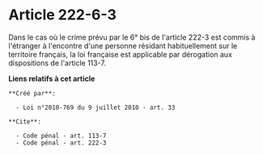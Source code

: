 # Article 222-6-3

Dans le cas où le crime prévu par le 6° bis de l'article 222-3 est commis à l'étranger à l'encontre d'une personne résidant
habituellement sur le territoire français, la loi française est applicable par dérogation aux dispositions de l'article
113-7.

**Liens relatifs à cet article**

	**Créé par**:

	  - Loi n°2010-769 du 9 juillet 2010 - art. 33

	**Cite**:

	  - Code pénal - art. 113-7
	  - Code pénal - art. 222-3
